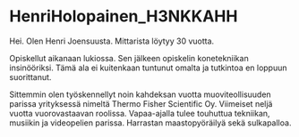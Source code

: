 # HenriHolopainen_H3NKKAHH
Hei. Olen Henri Joensuusta. Mittarista löytyy 30 vuotta.


Opiskellut aikanaan lukiossa. Sen jälkeen opiskelin konetekniikan insinööriksi. Tämä ala ei kuitenkaan tuntunut omalta ja tutkintoa en loppuun suorittanut.

Sittemmin olen työskennellyt noin kahdeksan vuotta muoviteollisuuden parissa yrityksessä nimeltä Thermo Fisher Scientific Oy. Viimeiset neljä vuotta vuorovastaavan roolissa.
Vapaa-ajalla tulee touhuttua tekniikan, musiikin ja videopelien parissa. Harrastan maastopyöräilyä sekä sulkapalloa.
